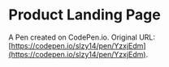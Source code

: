 # Product Landing Page

A Pen created on CodePen.io. Original URL: [https://codepen.io/slzy14/pen/YzxjEdm](https://codepen.io/slzy14/pen/YzxjEdm).


